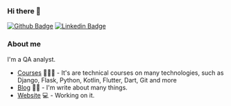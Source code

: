 ### Hi there 👋

[![Github Badge](https://img.shields.io/badge/-Github-000?style=flat-square&logo=Github&logoColor=white&link=https://github.com/https://github.com/anderson1041)](https://github.com/https://github.com/anderson1041)
[![Linkedin Badge](https://img.shields.io/badge/-LinkedIn-blue?style=flat-square&logo=Linkedin&logoColor=white&link=https://www.linkedin.com/in/anderson-de-oliveira-lima/)](https://www.linkedin.com/in/anderson-de-oliveira-lima/)


### About me
I'm a QA analyst.

- [Courses](https://www.treinaweb.com.br/cursos-online?q=fagner+pinheiro) 👨🏼‍🏫 - It's are technical courses on many technologies, such as Django, Flask, Python, Kotlin, Flutter, Dart, Git and more
- [Blog](https://www.treinaweb.com.br/blog/author/fagner-pinheiro/) ✍🏼 - I'm write about many things.
- [Website](https://fagnerpsantos.dev/) 💻 - Working on it.
